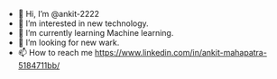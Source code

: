 - 👋 Hi, I’m @ankit-2222
- 👀 I’m interested in new technology.
- 🌱 I’m currently learning Machine learning.
- 💞️ I’m looking for new wark.
- 📫 How to reach me https://www.linkedin.com/in/ankit-mahapatra-5184711bb/

<!---
ankit-2222/ankit-2222 is a ✨ special ✨ repository because its `README.md` (this file) appears on your GitHub profile.
You can click the Preview link to take a look at your changes.
--->
